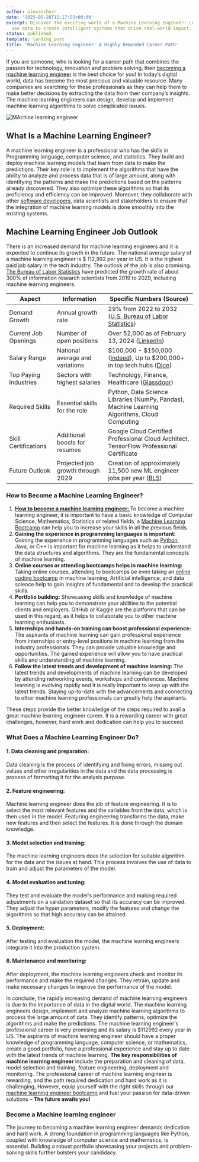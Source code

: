 ```yaml
---
author: alesanchezr
date: '2025-05-28T15:17:55+00:00'
excerpt: Discover the exciting world of a Machine Learning Engineer! Learn how they
  use data to create intelligent systems that drive real-world impact.
status: published
template: landing_post
title: 'Machine Learning Engineer: A Highly Demanded Career Path'
---
```

If you are someone, who is looking for a career path that combines the passion for technology, innovation and problem solving, then [becoming a machine learning engineer](https://4geeksacademy.com/us/coding-bootcamps/datascience-machine-learning) is the best choice for you! In today’s digital world, data has become the most precious and valuable resource. Many companies are searching for these professionals as they can help them to make better decisions by extracting the data from their company’s insights. The machine learning engineers can design, develop and implement machine learning algorithms to solve complicated issues.

![MAchine learning engineer](https://breathecode.herokuapp.com/v1/media/file/programming-coding-engineer-ds-fs-gif)

## What Is a Machine Learning Engineer?

A machine learning engineer is a professional who has the skills in Programming language, computer science, and statistics. They build and deploy machine learning models that learn from data to make the predictions. Their key role is to implement the algorithms that have the ability to analyze and process data that is of large amount, along with identifying the patterns and make the predictions based on the patterns already discovered. They also optimize these algorithms so that its proficiency and efficiency can be improved. Moreover, they collaborate with other [software developers](https://4geeksacademy.com/us/full-stack-developer/full-stack-developer), data scientists and stakeholders to ensure that the integration of machine learning models is done smoothly into the existing systems.  

## Machine Learning Engineer Job Outlook

There is an increased demand for machine learning engineers and it is expected to continue its growth in the future. The national average salary of a machine learning engineer is $ 112,992 per year in US. It is the highest paid job salary in the tech industry. The outlook of the job is also promising. [The Bureau of Labor Statistics](https://www.bls.gov/) have predicted the growth rate of about 300% of information research scientists from 2019 to 2029, including machine learning engineers.

| Aspect | Information | Specific Numbers (Source) |
|---|---|---|
| Demand Growth | Annual growth rate | 29% from 2022 to 2032 ([U.S. Bureau of Labor Statistics](https://www.bls.gov/ooh/computer-and-information-technology/computer-and-information-research-scientists.htm)) |
| Current Job Openings | Number of open positions | Over 52,000 as of February 13, 2024 ([LinkedIn](https://www.linkedin.com/jobs/search?keywords=machine%20learning%20engineer)) |
| Salary Range | National average and variations | $100,000 - $150,000 ([Indeed](https://www.indeed.com/jobs?q=machine%20learning%20engineer&l=)), Up to $200,000+ in top tech hubs ([Dice](https://www.dice.com/jobs?q=machine+learning+engineer)) |
| Top Paying Industries | Sectors with highest salaries | Technology, Finance, Healthcare ([Glassdoor](https://www.glassdoor.com/job-listings/machine-learning-engineer-jobs_US.htm)) |
| Required Skills | Essential skills for the role | Python, Data Science Libraries (NumPy, Pandas), Machine Learning Algorithms, Cloud Computing |
| Skill Certifications | Additional boosts for resumes | Google Cloud Certified Professional Cloud Architect, TensorFlow Professional Certificate |
| Future Outlook | Projected job growth through 2029 | Creation of approximately 11,500 new ML engineer jobs per year ([BLS](https://www.bls.gov/ooh/computer-and-information-technology/computer-and-information-research-scientists.htm)) |



### How to Become a Machine Learning Engineer?

1. **[How to become a machine learning engineer: ](https://4geeksacademy.com/us/machine-learning-engineer/how-to-become-a-machine-learning-engineer)** 
To become a machine learning engineer, it is important to have a basic knowledge of Computer Science, Mathematics, Statistics or related fields, a [Machine Learning Bootcamp](https://4geeksacademy.com/us/coding-bootcamps/machine-learning-engineering) can help you to increase your skills in all the previous fields. 
2. **Gaining the experience in programming languages is important:**
Gaining the experience in programming languages such as [Python](https://4geeks.com/technology/python), Java, or C++ is important for machine learning as it helps to understand the data structures and algorithms. They are the fundamental concepts of machine learning. 
3. **Online courses or attending bootcamps helps in machine learning:** 
Taking online courses, attending to bootcamps oe even taking an [online coding bootcamp](https://4geeksacademy.com/us/coding-campus/online-coding-bootcamp) in machine learning, Artificial intelligence, and data science help to gain insights of fundamental and to develop the practical skills. 
4. **Portfolio building:** 
Showcasing skills and knowledge of machine learning can help you to demonstrate your abilities to the potential clients and employers. GitHub or Kaggle are the platforms that can be used in this regard, as it helps to collaborate you to other machine learning enthusiasts. 
5. **Internships and hands-on training can boost professional experience:** 
The aspirants of machine learning can gain professional experience from internships or entry-level positions in machine learning from the industry professionals. They can provide valuable knowledge and opportunities. The gained experience will allow you to have practical skills and understanding of machine learning. 
6. **Follow the latest trends and development of machine learning:** 
The latest trends and developments of machine learning can be developed by attending networking events, workshops and conferences. Machine learning is evolving rapidly and it is really important to keep up with the latest trends. Staying up-to-date with the advancements and connecting to other machine learning professionals can greatly help the aspirants. 

These steps provide the better knowledge of the steps required to avail a great machine learning engineer career. It is a rewarding career with great challenges, however, hard work and dedication can help you to succeed.

### What Does a Machine Learning Engineer Do?

#### 1.	Data cleaning and preparation:
 Data cleaning is the process of identifying and fixing errors, missing out values and other irregularities in the data and the data processing is process of formatting it for the analysis purpose. 
#### 2.	Feature engineering:
Machine learning engineer does the job of feature engineering. It is to select the most relevant features and the variables from the data, which is then used in the model. Featuring engineering transforms the data, make new features and then select the features. It is done through the domain knowledge. 
#### 3.	Model selection and training: 
The machine learning engineers does the selection for suitable algorithm for the data and the issues at hand. This process involves the use of data to train and adjust the parameters of the model. 
#### 4.	Model evaluation and tuning:
They test and evaluate the model's performance and making required adjustments on a validation dataset so that its accuracy can be improved. They adjust the hyper parameters, modify the features and change the algorithms so that high accuracy can be attained. 
#### 5.	Deployment: 
After testing and evaluation the model, the machine learning engineers integrate it into the production system. 
#### 6.	Maintenance and monitoring: 
After deployment, the machine learning engineers check and monitor its performance and make the required changes. They retrain, update and make necessary changes to improve the performance of the model.  

In conclude, the rapidly increasing demand of machine learning engineers is due to the importance of data in the digital world. The machine learning engineers design, implement and analyze machine learning algorithms to process the large amount of data. They identify patterns, optimize the algorithms and make the predictions. The machine learning engineer's professional career is very promising and its salary is $112992 every year in US. The aspirants of machine learning engineer should have a proper knowledge of programming language, computer science, or mathematics, create a good portfolio, have a professional experience and stay up to date with the latest trends of machine learning. 
**The key responsibilities of machine learning engineer** include the preparation and cleaning of data, model selection and training, feature engineering, deployment and monitoring. The professional career of machine learning engineer is rewarding, and the path required dedication and hard work as it is challenging, However, equip yourself with the right skills through our [machine learning engineer bootcamp](https://4geeksacademy.com/us/coding-bootcamps/datascience-machine-learning) and fuel your passion for data-driven solutions – **The future awaits you!**

### Become a Machine learning engineer 

The journey to becoming a machine learning engineer demands dedication and hard work. A strong foundation in programming languages like Python, coupled with knowledge of computer science and mathematics, is essential. Building a robust portfolio showcasing your projects and problem-solving skills further bolsters your candidacy.

<call-to-action button_text="Enroll now" button_link="https://4geeksacademy.com/us/coding-bootcamps/machine-learning-engineering" background="rgba(0, 151, 205, 0.15)" title="Become a machine learning engineer" text="Join  a machine learning engineer bootcamp and become one of the highest paid professionals"></call-to-action>